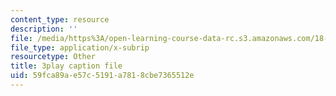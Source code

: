 ```yaml
---
content_type: resource
description: ''
file: /media/https%3A/open-learning-course-data-rc.s3.amazonaws.com/18-03sc-differential-equations-fall-2011/59fca89ae57c5191a7818cbe7365512e_JNsNgXKFgdo.vtt
file_type: application/x-subrip
resourcetype: Other
title: 3play caption file
uid: 59fca89a-e57c-5191-a781-8cbe7365512e
---
```

